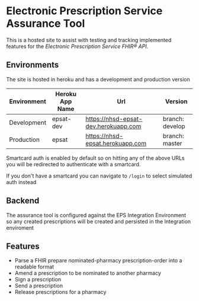 # Electronic Prescription Service Assurance Tool

This is a hosted site to assist with testing and tracking implemented features for the *Electronic Prescription Service FHIR® API*.

## Environments

The site is hosted in heroku and has a development and production version

| Environment      | Heroku App Name  | Url                                  | Version                                             |
| ---------------- | ---------------- | ------------------------------------ | --------------- |
| Development      | epsat-dev        | https://nhsd-epsat-dev.herokuapp.com | branch: develop |
| Production       | epsat            | https://nhsd-epsat.herokuapp.com     | branch: master  |


Smartcard auth is enabled by default so on hitting any of the above URLs you will be redirected to authenticate with a smartcard.

If you don't have a smartcard you can navigate to `/login` to select simulated auth instead

## Backend

The assurance tool is configured against the EPS Integration Environment so any created prescriptions will be created and persisted in the Integration enviroment

## Features

* Parse a FHIR prepare nominated-pharmacy prescription-order into a readable format
* Amend a prescription to be nominated to another pharmacy
* Sign a prescription
* Send a prescription
* Release prescriptions for a pharmacy